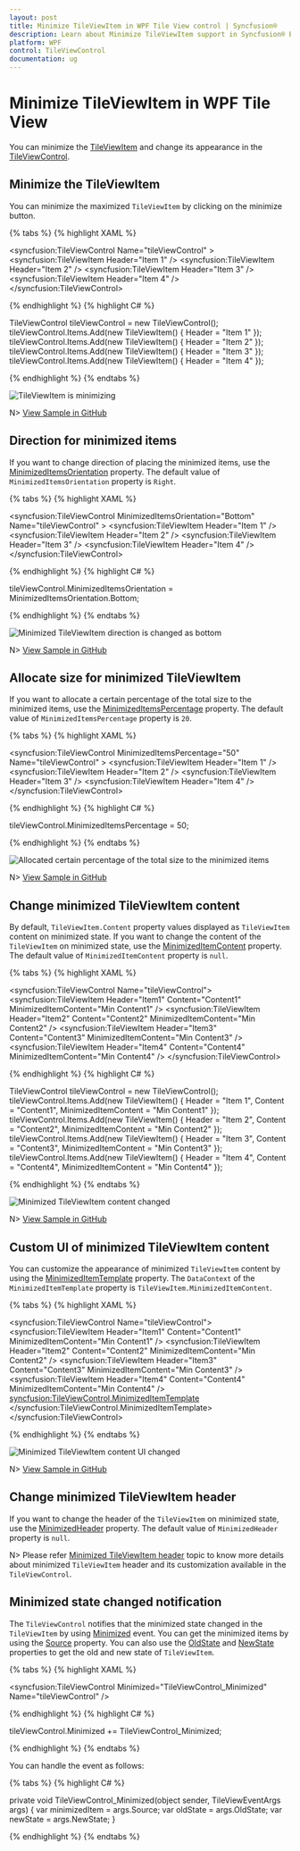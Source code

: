 ```yaml
---
layout: post
title: Minimize TileViewItem in WPF Tile View control | Syncfusion®
description: Learn about Minimize TileViewItem support in Syncfusion® Essential Studio® WPF Tile View control, its elements and more.
platform: WPF
control: TileViewControl
documentation: ug
---
```


# Minimize TileViewItem in WPF Tile View

You can minimize the [TileViewItem](https://help.syncfusion.com/cr/wpf/Syncfusion.Windows.Shared.TileViewItem.html) and change its appearance in the [TileViewControl](https://help.syncfusion.com/cr/wpf/Syncfusion.Windows.Shared.TileViewControl.html).

## Minimize the TileViewItem

You can minimize the maximized `TileViewItem` by clicking on the minimize button.

{% tabs %}
{% highlight XAML %}

<syncfusion:TileViewControl Name="tileViewControl" >
    <syncfusion:TileViewItem Header="Item 1" />
    <syncfusion:TileViewItem Header="Item 2" />
    <syncfusion:TileViewItem Header="Item 3" />
    <syncfusion:TileViewItem Header="Item 4" />
</syncfusion:TileViewControl>

{% endhighlight %}
{% highlight C# %}

TileViewControl tileViewControl = new TileViewControl();
tileViewControl.Items.Add(new TileViewItem() { Header = "Item 1" });
tileViewControl.Items.Add(new TileViewItem() { Header = "Item 2" });
tileViewControl.Items.Add(new TileViewItem() { Header = "Item 3" });
tileViewControl.Items.Add(new TileViewItem() { Header = "Item 4" });

{% endhighlight %}
{% endtabs %}

![TileViewItem is minimizing](Minimize_images/Minimize.gif)

N> [View Sample in GitHub](https://github.com/SyncfusionExamples/syncfusion-wpf-tileview-control-examples/blob/master/Samples/MinMax-TileItem)

## Direction for minimized items 

If you want to change direction of placing the minimized items, use the [MinimizedItemsOrientation](https://help.syncfusion.com/cr/wpf/Syncfusion.Windows.Shared.TileViewControl.html#Syncfusion_Windows_Shared_TileViewControl_MinimizedItemsOrientation) property. The default value of `MinimizedItemsOrientation` property is `Right`.

{% tabs %}
{% highlight XAML %}

<syncfusion:TileViewControl MinimizedItemsOrientation="Bottom"
                            Name="tileViewControl" >
    <syncfusion:TileViewItem Header="Item 1" />
    <syncfusion:TileViewItem Header="Item 2" />
    <syncfusion:TileViewItem Header="Item 3" />
    <syncfusion:TileViewItem Header="Item 4" />
</syncfusion:TileViewControl>

{% endhighlight %}
{% highlight C# %}

tileViewControl.MinimizedItemsOrientation = MinimizedItemsOrientation.Bottom;

{% endhighlight %}
{% endtabs %}

![Minimized TileViewItem direction is changed as bottom](Minimize_images/MinimizedItemsOrientation.png)

N> [View Sample in GitHub](https://github.com/SyncfusionExamples/syncfusion-wpf-tileview-control-examples/blob/master/Samples/MinMax-TileItem)

## Allocate size for minimized TileViewItem

If you want to allocate a certain percentage of the total size to the minimized items, use the [MinimizedItemsPercentage](https://help.syncfusion.com/cr/wpf/Syncfusion.Windows.Shared.TileViewControl.html#Syncfusion_Windows_Shared_TileViewControl_MinimizedItemsPercentage) property. The default value of `MinimizedItemsPercentage` property is `20`.

{% tabs %}
{% highlight XAML %}

<syncfusion:TileViewControl MinimizedItemsPercentage="50"
                            Name="tileViewControl" >
    <syncfusion:TileViewItem Header="Item 1" />
    <syncfusion:TileViewItem Header="Item 2" />
    <syncfusion:TileViewItem Header="Item 3" />
    <syncfusion:TileViewItem Header="Item 4" />
</syncfusion:TileViewControl>

{% endhighlight %}
{% highlight C# %}

tileViewControl.MinimizedItemsPercentage = 50;

{% endhighlight %}
{% endtabs %}

![Allocated certain percentage of the total size to the minimized items](Minimize_images/MinimizedItemsPercentage.png)

N> [View Sample in GitHub](https://github.com/SyncfusionExamples/syncfusion-wpf-tileview-control-examples/blob/master/Samples/MinMax-TileItem)

## Change minimized TileViewItem content

By default, `TileViewItem.Content` property values displayed as `TileViewItem` content on minimized state. If you want to change the content of the `TileViewItem` on minimized state, use the [MinimizedItemContent](https://help.syncfusion.com/cr/wpf/Syncfusion.Windows.Shared.TileViewItem.html#Syncfusion_Windows_Shared_TileViewItem_MinimizedItemContent) property. The default value of `MinimizedItemContent` property is `null`.

{% tabs %}
{% highlight XAML %}

<syncfusion:TileViewControl  Name="tileViewControl">
    <syncfusion:TileViewItem Header="Item1" Content="Content1"
                             MinimizedItemContent="Min Content1" />
    <syncfusion:TileViewItem Header="Item2" Content="Content2"
                             MinimizedItemContent="Min Content2" />
    <syncfusion:TileViewItem Header="Item3" Content="Content3"
                             MinimizedItemContent="Min Content3" />
    <syncfusion:TileViewItem Header="Item4" Content="Content4"
                             MinimizedItemContent="Min Content4" />
</syncfusion:TileViewControl>


{% endhighlight %}
{% highlight C# %}

TileViewControl tileViewControl = new TileViewControl();
tileViewControl.Items.Add(new TileViewItem() { Header = "Item 1", 
    Content = "Content1", MinimizedItemContent = "Min Content1" });
tileViewControl.Items.Add(new TileViewItem() { Header = "Item 2",
    Content = "Content2", MinimizedItemContent = "Min Content2" });
tileViewControl.Items.Add(new TileViewItem() { Header = "Item 3",
    Content = "Content3", MinimizedItemContent = "Min Content3" });
tileViewControl.Items.Add(new TileViewItem() { Header = "Item 4",
    Content = "Content4", MinimizedItemContent = "Min Content4" });

{% endhighlight %}
{% endtabs %}

![Minimized TileViewItem content changed](Minimize_images/MinimizedItemContent.png)

N> [View Sample in GitHub](https://github.com/SyncfusionExamples/syncfusion-wpf-tileview-control-examples/blob/master/Samples/MinMax-TileItem)

## Custom UI of minimized TileViewItem content

You can customize the appearance of minimized `TileViewItem` content by using the [MinimizedItemTemplate](https://help.syncfusion.com/cr/wpf/Syncfusion.Windows.Shared.TileViewControl.html#Syncfusion_Windows_Shared_TileViewControl_MinimizedItemTemplate) property. The `DataContext` of the `MinimizedItemTemplate` property is `TileViewItem.MinimizedItemContent`.

{% tabs %}
{% highlight XAML %}

<syncfusion:TileViewControl Name="tileViewControl">
    <syncfusion:TileViewItem Header="Item1" Content="Content1"
                             MinimizedItemContent="Min Content1" />
    <syncfusion:TileViewItem Header="Item2" Content="Content2"
                             MinimizedItemContent="Min Content2" />
    <syncfusion:TileViewItem Header="Item3" Content="Content3"
                             MinimizedItemContent="Min Content3" />
    <syncfusion:TileViewItem Header="Item4" Content="Content4"
                             MinimizedItemContent="Min Content4" />
    <syncfusion:TileViewControl.MinimizedItemTemplate>
        <DataTemplate x:Name="MinTemplate">
            <Grid>
                <TextBlock HorizontalAlignment="Center"
                           Text="{Binding}" 
                           FontFamily="Verdana"
                           Foreground="Red"/>
            </Grid>
        </DataTemplate>
    </syncfusion:TileViewControl.MinimizedItemTemplate>
</syncfusion:TileViewControl>

{% endhighlight %}
{% endtabs %}

![Minimized TileViewItem content UI changed](Minimize_images/MinimizedItemTemplate.png)

N> [View Sample in GitHub](https://github.com/SyncfusionExamples/syncfusion-wpf-tileview-control-examples/blob/master/Samples/CustomUI-MinMaxTileItem)

## Change minimized TileViewItem header

If you want to change the header of the `TileViewItem` on minimized state, use the [MinimizedHeader](https://help.syncfusion.com/cr/wpf/Syncfusion.Windows.Shared.TileViewItem.html#Syncfusion_Windows_Shared_TileViewItem_MinimizedHeader) property. The default value of `MinimizedHeader` property is `null`.

N> Please refer [Minimized TileViewItem header](https://help.syncfusion.com/wpf/tile-view/tileviewitem-header#change-minimized-and-maximized-header) topic to know more details about minimized `TileViewItem` header and its customization available in the `TileViewControl`.

## Minimized state changed notification

The `TileViewControl` notifies that the minimized state changed in the `TileViewItem` by using [Minimized](https://help.syncfusion.com/cr/wpf/Syncfusion.Windows.Shared.TileViewControl.html) event. You can get the minimized items by using the [Source](https://help.syncfusion.com/cr/wpf/Syncfusion.Windows.Shared.TileViewEventArgs.html#Syncfusion_Windows_Shared_TileViewEventArgs_Source) property. You can also use the [OldState](https://help.syncfusion.com/cr/wpf/Syncfusion.Windows.Shared.TileViewEventArgs.html#Syncfusion_Windows_Shared_TileViewEventArgs_OldState) and [NewState](https://help.syncfusion.com/cr/wpf/Syncfusion.Windows.Shared.TileViewEventArgs.html#Syncfusion_Windows_Shared_TileViewEventArgs_NewState) properties to get the old and new state of `TileViewItem`.

{% tabs %}
{% highlight XAML %}

<syncfusion:TileViewControl Minimized="TileViewControl_Minimized"
                            Name="tileViewControl" />

{% endhighlight %}
{% highlight C# %}

 tileViewControl.Minimized += TileViewControl_Minimized;

{% endhighlight %}
{% endtabs %}

You can handle the event as follows:

{% tabs %}
{% highlight C# %}

private void TileViewControl_Minimized(object sender, TileViewEventArgs args) {
    var minimizedItem = args.Source;
    var oldState = args.OldState;
    var newState = args.NewState;
}

{% endhighlight %}
{% endtabs %}

